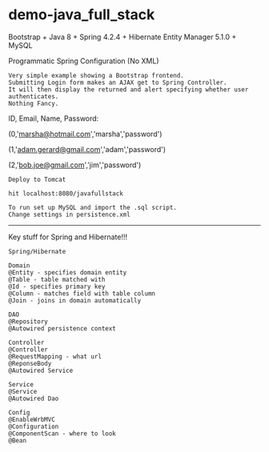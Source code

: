 # demo-java_full_stack

Bootstrap + Java 8 + Spring 4.2.4 + Hibernate Entity Manager 5.1.0 + MySQL

Programmatic Spring Configuration (No XML)

```
Very simple example showing a Bootstrap frontend.  
Submitting Login form makes an AJAX get to Spring Controller.  
It will then display the returned and alert specifying whether user authenticates.
Nothing Fancy.
```
ID, Email, Name, Password:

(0,'marsha@hotmail.com','marsha','password')

(1,'adam.gerard@gmail.com','adam','password')

(2,'bob.joe@gmail.com','jim','password')

```
Deploy to Tomcat

hit localhost:8080/javafullstack
```

```
To run set up MySQL and import the .sql script.
Change settings in persistence.xml
```

-----------------------------------------------------------------------

Key stuff for Spring and Hibernate!!!

```
Spring/Hibernate

Domain
@Entity - specifies domain entity
@Table - table matched with
@Id - specifies primary key
@Column - matches field with table column
@Join - joins in domain automatically

DAO
@Repository
@Autowired persistence context

Controller
@Controller
@RequestMapping - what url
@ReponseBody
@Autowired Service

Service
@Service
@Autowired Dao

Config
@EnableWrbMVC
@Configuration
@ComponentScan - where to look
@Bean
```

